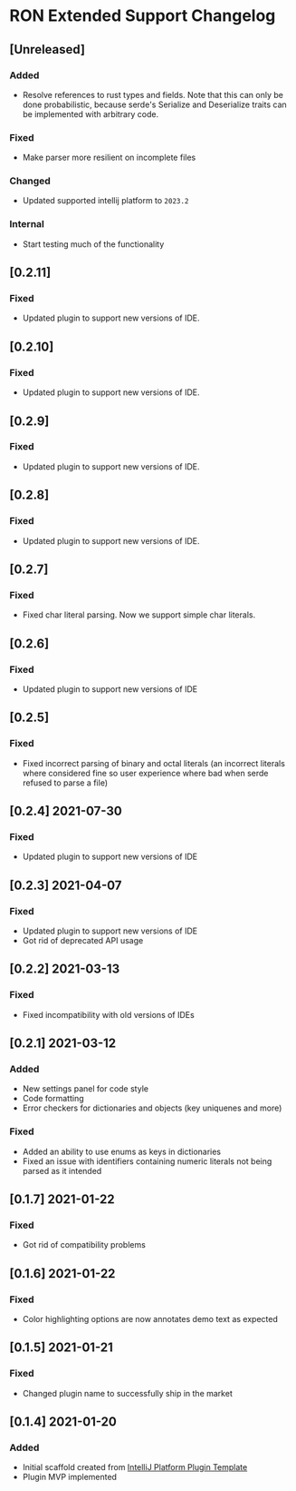 <!-- Keep a Changelog guide -> https://keepachangelog.com -->

# RON Extended Support Changelog

## [Unreleased]

### Added
- Resolve references to rust types and fields. Note that this can only be done probabilistic, because serde's Serialize and Deserialize traits can be implemented with arbitrary code.

### Fixed
- Make parser more resilient on incomplete files

### Changed
- Updated supported intellij platform to `2023.2`

### Internal
- Start testing much of the functionality

## [0.2.11]
### Fixed
- Updated plugin to support new versions of IDE.

## [0.2.10]
### Fixed
- Updated plugin to support new versions of IDE.

## [0.2.9]
### Fixed
- Updated plugin to support new versions of IDE.

## [0.2.8]
### Fixed
- Updated plugin to support new versions of IDE.

## [0.2.7]
### Fixed
- Fixed char literal parsing. Now we support simple char literals.

## [0.2.6]
### Fixed
- Updated plugin to support new versions of IDE

## [0.2.5]
### Fixed
- Fixed incorrect parsing of binary and octal literals (an incorrect literals where considered fine 
so user experience where bad when serde refused to parse a file)

## [0.2.4] 2021-07-30
### Fixed
- Updated plugin to support new versions of IDE

## [0.2.3] 2021-04-07
### Fixed
- Updated plugin to support new versions of IDE
- Got rid of deprecated API usage

## [0.2.2] 2021-03-13
### Fixed
- Fixed incompatibility with old versions of IDEs

## [0.2.1] 2021-03-12
### Added
- New settings panel for code style
- Code formatting
- Error checkers for dictionaries and objects (key uniquenes and more)


### Fixed
- Added an ability to use enums as keys in dictionaries
- Fixed an issue with identifiers containing numeric literals not being parsed as it intended

## [0.1.7] 2021-01-22
### Fixed
- Got rid of compatibility problems

## [0.1.6] 2021-01-22
### Fixed
- Color highlighting options are now annotates demo text as expected

## [0.1.5] 2021-01-21
### Fixed
- Changed plugin name to successfully ship in the market

## [0.1.4] 2021-01-20
### Added
- Initial scaffold created from [IntelliJ Platform Plugin Template](https://github.com/JetBrains/intellij-platform-plugin-template)
- Plugin MVP implemented